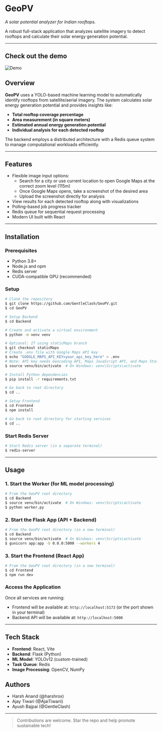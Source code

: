 # GeoPV
_A solar potential analyzer for Indian rooftops._

A robust full-stack application that analyzes satellite imagery to detect rooftops and calculate their solar energy generation potential.

---

## Check out the demo
![Demo](Frontend/src/assets/Demo.gif)

## Overview

**GeoPV** uses a YOLO-based machine learning model to automatically identify rooftops from satellite/aerial imagery. The system calculates solar energy generation potential and provides insights like:

- **Total rooftop coverage percentage**
- **Area measurement (in square meters)**
- **Estimated annual energy generation potential**
- **Individual analysis for each detected rooftop**

The backend employs a distributed architecture with a Redis queue system to manage computational workloads efficiently.

---

## Features

- Flexible image input options:
  - Search for a city or use current location to open Google Maps at the correct zoom level (115m)
  - Once Google Maps opens, take a screenshot of the desired area
  - Upload the screenshot directly for analysis
- View results for each detected rooftop along with visualizations
- Polling-based job progress tracker
- Redis queue for sequential request processing
- Modern UI built with React

---

## Installation

### Prerequisites

- Python 3.8+
- Node.js and npm
- Redis server
- CUDA-compatible GPU (recommended)

### Setup

```bash
# Clone the repository
$ git clone https://github.com/GentleClash/GeoPV.git
$ cd GeoPV

# Setup Backend
$ cd Backend

# Create and activate a virtual environment
$ python -m venv venv

# Optional: If using staticMaps branch
$ git checkout staticMaps
# Create .env file with Google Maps API key
$ echo "GOOGLE_MAPS_API_KEY=your_api_key_here" > .env
# Note: API key needs Geocoding API, Maps JavaScript API, and Maps Static API enabled
$ source venv/bin/activate  # On Windows: venv\Scripts\activate

# Install Python dependencies
$ pip install -r requirements.txt

# Go back to root directory
$ cd ..

# Setup Frontend
$ cd Frontend
$ npm install

# Go back to root directory for starting services
$ cd ..
```

### Start Redis Server

```bash
# Start Redis server (in a separate terminal)
$ redis-server
```

---

## Usage

### 1. Start the Worker (for ML model processing)

```bash
# From the GeoPV root directory
$ cd Backend
$ source venv/bin/activate  # On Windows: venv\Scripts\activate
$ python worker.py
```

### 2. Start the Flask App (API + Backend)

```bash
# From the GeoPV root directory (in a new terminal)
$ cd Backend
$ source venv/bin/activate  # On Windows: venv\Scripts\activate
$ gunicorn app:app -b 0.0.0:5000 --workers 4
```

### 3. Start the Frontend (React App)

```bash
# From the GeoPV root directory (in a new terminal)
$ cd Frontend
$ npm run dev
```

### Access the Application

Once all services are running:
- Frontend will be available at: `http://localhost:5173` (or the port shown in your terminal)
- Backend API will be available at: `http://localhost:5000`

---

## Tech Stack

- **Frontend**: React, Vite
- **Backend**: Flask (Python)
- **ML Model**: YOLOv12 (custom-trained)
- **Task Queue**: Redis
- **Image Processing**: OpenCV, NumPy

## Authors
- Harsh Anand (@harshrox)
- Ajay Tiwari (@AjaiTiwarii)
- Ayush Bajpai (@GentleClash) 

---

> Contributions are welcome. Star the repo and help promote sustainable tech!